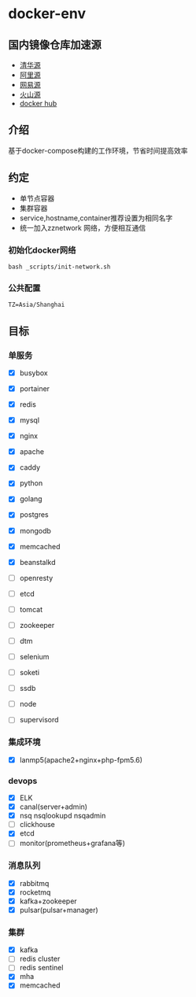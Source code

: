 # docker-env

## 国内镜像仓库加速源
- [清华源](https://mirrors.tuna.tsinghua.edu.cn/help)
- [阿里源](https://mirrors.tuna.tsinghua.edu.cn/help)
- [网易源](https://mirrors.tuna.tsinghua.edu.cn/help)
- [火山源](https://developer.volcengine.com/articles/7119384305456906277)
- [docker hub](https://hub.docker.com)

## 介绍
基于docker-compose构建的工作环境，节省时间提高效率

## 约定
- 单节点容器
- 集群容器
- service,hostname,container推荐设置为相同名字
- 统一加入zznetwork 网络，方便相互通信

### 初始化docker网络
```shell
bash _scripts/init-network.sh
```

### 公共配置
```text
TZ=Asia/Shanghai
```

## 目标
### 单服务
- [x] busybox
- [x] portainer
- [x] redis
- [x] mysql
- [x] nginx
- [x] apache
- [x] caddy
- [x] python
- [x] golang
- [x] postgres
- [x] mongodb
- [x] memcached
- [x] beanstalkd

- [ ] openresty
- [ ] etcd
- [ ] tomcat
- [ ] zookeeper
- [ ] dtm
- [ ] selenium
- [ ] soketi
- [ ] ssdb
- [ ] node
- [ ] supervisord

### 集成环境
- [x] lanmp5(apache2+nginx+php-fpm5.6)

### devops
- [x] ELK
- [x] canal(server+admin)
- [x] nsq nsqlookupd nsqadmin
- [ ] clickhouse
- [x] etcd
- [ ] monitor(prometheus+grafana等)

### 消息队列
- [x] rabbitmq
- [x] rocketmq
- [x] kafka+zookeeper
- [x] pulsar(pulsar+manager)

### 集群
- [x] kafka
- [ ] redis cluster
- [ ] redis sentinel
- [x] mha
- [x] memcached